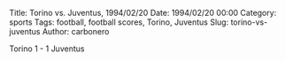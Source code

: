Title: Torino vs. Juventus, 1994/02/20
Date: 1994/02/20 00:00
Category: sports
Tags: football, football scores, Torino, Juventus
Slug: torino-vs-juventus
Author: carbonero


Torino 1 - 1 Juventus
